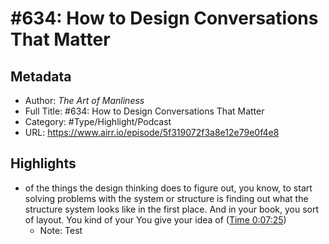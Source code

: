# \#634: How to Design Conversations That Matter

## Metadata

* Author: *The Art of Manliness*
* Full Title: #634: How to Design Conversations That Matter
* Category: #Type/Highlight/Podcast
* URL: https://www.airr.io/episode/5f319072f3a8e12e79e0f4e8

## Highlights

* of the things the design thinking does to figure out, you know, to start solving problems with the system or structure is finding out what the structure system looks like in the first place. And in your book, you sort of layout. You kind of your You give your idea of ([Time 0:07:25](https://www.airr.io/quote/5f372da5a7c7e0db8299a8f3))
  * Note: Test
